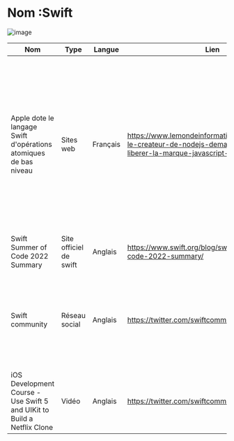 # Nom :Swift
![image](https://user-images.githubusercontent.com/113677081/209143356-4de6a3d6-79cb-438d-8b60-f230a2d78ad2.png)

Nom | Type | Langue | Lien | Description | Tags | Note
| --- | --- | --- | --- | --- | --- | --- 
|Apple dote le langage Swift d'opérations atomiques de bas niveau|Sites web|Français|https://www.lemondeinformatique.fr/actualites/lire-le-createur-de-nodejs-demande-a-oracle-de-liberer-la-marque-javascript-87906.html| Apple a livré Swift Atomics, un pack logiciel open source qui permet aux programmeurs systèmes d’utiliser directement des opérations atomiques de bas niveau dans le code du langage Swift, comme les structures de données concurrentes.|`swift` `actualité`|3/5 :smiley:|
|Swift Summer of Code 2022 Summary|Site officiel de swift|Anglais|https://www.swift.org/blog/swift-summer-of-code-2022-summary/| Ce sont les nouveautés de swift après l'été.:palm_tree:|`summer`|4/5|
|Swift community|Réseau social|Anglais|https://twitter.com/swiftcommunity |C'est le compte twiter de swift elle montre pas mal de nouveauté et des articles sur swift ou des développeurs swift.|`twitter`|3/5|
|iOS Development Course - Use Swift 5 and UIKit to Build a Netflix Clone|Vidéo|Anglais|https://twitter.com/swiftcommunity |Apprendre à utiliser swift 5.|`Youtube`|4/5|

